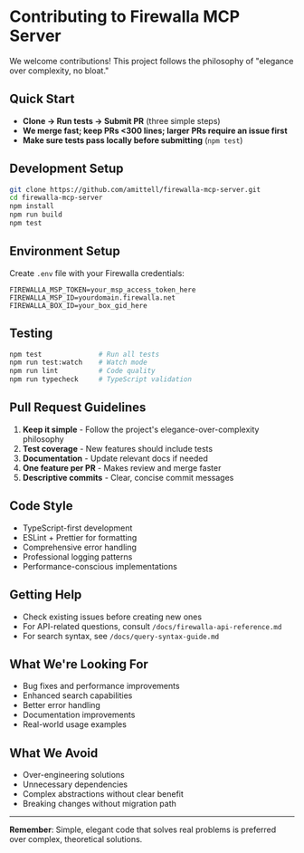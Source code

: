 # Contributing to Firewalla MCP Server

We welcome contributions! This project follows the philosophy of "elegance over complexity, no bloat."

## Quick Start

- **Clone → Run tests → Submit PR** (three simple steps)
- **We merge fast; keep PRs <300 lines; larger PRs require an issue first**
- **Make sure tests pass locally before submitting** (`npm test`)

## Development Setup

```bash
git clone https://github.com/amittell/firewalla-mcp-server.git
cd firewalla-mcp-server
npm install
npm run build
npm test
```

## Environment Setup

Create `.env` file with your Firewalla credentials:
```env
FIREWALLA_MSP_TOKEN=your_msp_access_token_here
FIREWALLA_MSP_ID=yourdomain.firewalla.net  
FIREWALLA_BOX_ID=your_box_gid_here
```

## Testing

```bash
npm test              # Run all tests
npm run test:watch    # Watch mode
npm run lint          # Code quality
npm run typecheck     # TypeScript validation
```

## Pull Request Guidelines

1. **Keep it simple** - Follow the project's elegance-over-complexity philosophy
2. **Test coverage** - New features should include tests
3. **Documentation** - Update relevant docs if needed
4. **One feature per PR** - Makes review and merge faster
5. **Descriptive commits** - Clear, concise commit messages

## Code Style

- TypeScript-first development
- ESLint + Prettier for formatting
- Comprehensive error handling
- Professional logging patterns
- Performance-conscious implementations

## Getting Help

- Check existing issues before creating new ones
- For API-related questions, consult `/docs/firewalla-api-reference.md`
- For search syntax, see `/docs/query-syntax-guide.md`

## What We're Looking For

- Bug fixes and performance improvements
- Enhanced search capabilities
- Better error handling
- Documentation improvements
- Real-world usage examples

## What We Avoid

- Over-engineering solutions
- Unnecessary dependencies
- Complex abstractions without clear benefit
- Breaking changes without migration path

---

**Remember**: Simple, elegant code that solves real problems is preferred over complex, theoretical solutions.